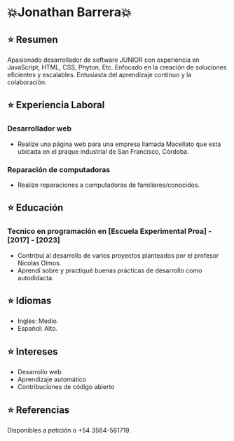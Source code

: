 # :boom:Jonathan Barrera:boom:

## :star: Resumen
Apasionado desarrollador de software JUNIOR con experiencia en JavaScript, HTML, CSS, Phyton, Etc. Enfocado en la creación de soluciones eficientes y escalables. Entusiasta del aprendizaje continuo y la colaboración.

## :star: Experiencia Laboral
### Desarrollador web 
- Realize una página web para una empresa llamada Macellato que esta ubicada en el praque industrial de San Francisco, Córdoba.
 
### Reparación de computadoras
- Realize reparaciones a computadoras de familiares/conocidos.


## :star: Educación
### Tecnico en programación en [Escuela Experimental Proa] - [2017] - [2023]
- Contribuí al desarrollo de varios proyectos planteados por el profesor Nicolas Olmos.
- Aprendí sobre y practiqué buenas prácticas de desarrollo como autodidacta.

## :star: Idiomas

- Ingles: Medio.
- Español: Alto.

## :star: Intereses

- Desarrollo web
- Aprendizaje automático
- Contribuciones de código abierto

## :star: Referencias

Disponibles a petición o +54 3564-561719.
